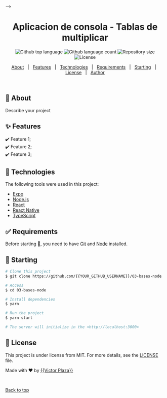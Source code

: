 <!-- <div align="center" id="top"> 
  <img src="./.github/app.gif" alt="03 Bases Node" />

  &#xa0;

  <!-- <a href="https://03basesnode.netlify.app">Demo</a> -->
</div> -->

<h1 align="center">Aplicacion de consola - Tablas de multiplicar</h1>

<p align="center">
  <img alt="Github top language" src="https://img.shields.io/github/languages/top/{{YOUR_GITHUB_USERNAME}}/03-bases-node?color=56BEB8">

  <img alt="Github language count" src="https://img.shields.io/github/languages/count/{{YOUR_GITHUB_USERNAME}}/03-bases-node?color=56BEB8">

  <img alt="Repository size" src="https://img.shields.io/github/repo-size/{{YOUR_GITHUB_USERNAME}}/03-bases-node?color=56BEB8">

  <img alt="License" src="https://img.shields.io/github/license/{{YOUR_GITHUB_USERNAME}}/03-bases-node?color=56BEB8">

  <!-- <img alt="Github issues" src="https://img.shields.io/github/issues/{{YOUR_GITHUB_USERNAME}}/03-bases-node?color=56BEB8" /> -->

  <!-- <img alt="Github forks" src="https://img.shields.io/github/forks/{{YOUR_GITHUB_USERNAME}}/03-bases-node?color=56BEB8" /> -->

  <!-- <img alt="Github stars" src="https://img.shields.io/github/stars/{{YOUR_GITHUB_USERNAME}}/03-bases-node?color=56BEB8" /> -->
</p>

<!-- Status -->

<!-- <h4 align="center"> 
	🚧  03 Bases Node 🚀 Under construction...  🚧
</h4> 

<hr> -->

<p align="center">
  <a href="#dart-about">About</a> &#xa0; | &#xa0; 
  <a href="#sparkles-features">Features</a> &#xa0; | &#xa0;
  <a href="#rocket-technologies">Technologies</a> &#xa0; | &#xa0;
  <a href="#white_check_mark-requirements">Requirements</a> &#xa0; | &#xa0;
  <a href="#checkered_flag-starting">Starting</a> &#xa0; | &#xa0;
  <a href="#memo-license">License</a> &#xa0; | &#xa0;
  <a href="https://github.com/{{YOUR_GITHUB_USERNAME}}" target="_blank">Author</a>
</p>

<br>

## :dart: About ##

Describe your project

## :sparkles: Features ##

:heavy_check_mark: Feature 1;\
:heavy_check_mark: Feature 2;\
:heavy_check_mark: Feature 3;

## :rocket: Technologies ##

The following tools were used in this project:

- [Expo](https://expo.io/)
- [Node.js](https://nodejs.org/en/)
- [React](https://pt-br.reactjs.org/)
- [React Native](https://reactnative.dev/)
- [TypeScript](https://www.typescriptlang.org/)

## :white_check_mark: Requirements ##

Before starting :checkered_flag:, you need to have [Git](https://git-scm.com) and [Node](https://nodejs.org/en/) installed.

## :checkered_flag: Starting ##

```bash
# Clone this project
$ git clone https://github.com/{{YOUR_GITHUB_USERNAME}}/03-bases-node

# Access
$ cd 03-bases-node

# Install dependencies
$ yarn

# Run the project
$ yarn start

# The server will initialize in the <http://localhost:3000>
```

## :memo: License ##

This project is under license from MIT. For more details, see the [LICENSE](LICENSE.md) file.


Made with :heart: by <a href="https://github.com/{{vic-1998}}" target="_blank">{{Victor Plaza}}</a>

&#xa0;

<a href="#top">Back to top</a>
